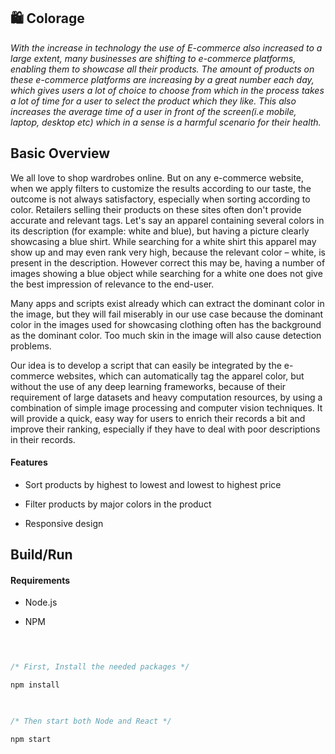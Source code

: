
## 🛍️ Colorage

*With the increase in technology the use of E-commerce also increased to a large extent, many businesses are shifting to e-commerce platforms, enabling them to showcase all their products. The amount of products on these e-commerce platforms are increasing by a great number each day, which gives users a lot of choice to choose from which in the process takes a lot of time for a user to select the product which they like. This also increases the average time of a user in front of the screen(i.e mobile, laptop, desktop etc) which in a sense is a harmful scenario for their health.*

  
  

## Basic Overview 

  


We all love to shop wardrobes online. But on any e-commerce website, when we apply filters to customize the results according to our taste, the outcome is not always satisfactory, especially when sorting according to color. Retailers selling their products on these sites often don't provide accurate and relevant tags. Let's say an apparel containing several colors in its description (for example: white and blue), but having a picture clearly showcasing a blue shirt. While searching for a white shirt this apparel may show up and may even rank very high, because the relevant color – white, is present in the description. However correct this may be, having a number of images showing a blue object while searching for a white one does not give the best impression of relevance to the end-user.

  

Many apps and scripts exist already which can extract the dominant color in the image, but they will fail miserably in our use case because the dominant color in the images used for showcasing clothing often has the background as the dominant color. Too much skin in the image will also cause detection problems.

  

Our idea is to develop a script that can easily be integrated by the e-commerce websites, which can automatically tag the apparel color, but without the use of any deep learning frameworks, because of their requirement of large datasets and heavy computation resources, by using a combination of simple image processing and computer vision techniques. It will provide a quick, easy way for users to enrich their records a bit and improve their ranking, especially if they have to deal with poor descriptions in their records.
  

#### Features

- Sort products by highest to lowest and lowest to highest price

- Filter products by major colors in the product

- Responsive design
  


## Build/Run

  

#### Requirements

  

- Node.js

- NPM

  

```javascript

  

/* First, Install the needed packages */

npm install

  

/* Then start both Node and React */

npm start

  
  

```

  

